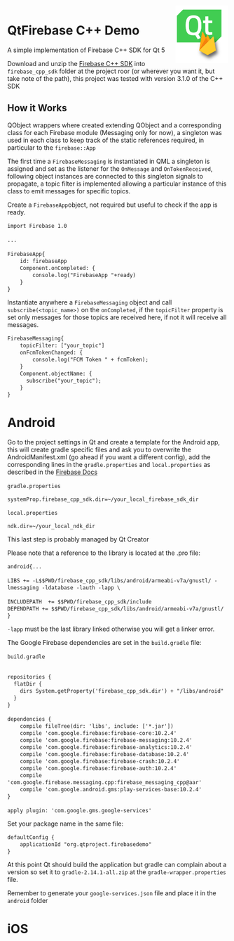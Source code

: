 <img src="assets/FirebaseQt.png" align="right" width="120"/>

# QtFirebase C++ Demo
A simple implementation of Firebase C++ SDK for Qt 5

Download and unzip the [Firebase C++ SDK](https://firebase.google.com/docs/cpp/setup) into `firebase_cpp_sdk` folder at the project roor (or wherever you want it, but take note of the path), this project was tested with version 3.1.0 of the C++ SDK

## How it Works

QObject wrappers where created extending QObject and a corresponding class for each Firebase module (Messaging only for now), a singleton was used in each class to keep track of the static references required, in particular to the `firebase::App`

The first time a `FirebaseMessaging` is instantiated in QML a singleton is assigned and set as the listener for the `OnMessage` and `OnTokenReceived`, following object instances are connected to this singleton signals to propagate, a topic filter is implemented allowing a particular instance of this class to emit messages for specific topics.

Create a `FirebaseApp`object, not required but useful to check if the app is ready.
```
import Firebase 1.0

...

FirebaseApp{
    id: firebaseApp
    Component.onCompleted: {
        console.log("FirebaseApp "+ready)
    }
}
```

Instantiate anywhere a `FirebaseMessaging` object and call `subscribe(<topic_name>)` on the `onCompleted`, if the `topicFilter` property is set only messages for those topics are received here, if not it will receive all messages.
```
FirebaseMessaging{
    topicFilter: ["your_topic"]
    onFcmTokenChanged: {
        console.log("FCM Token " + fcmToken);
    }
    Component.objectName: {
      subscribe("your_topic");
    }
}
```

# Android
Go to the project settings in Qt and create a template for the Android app, this will create gradle specific files and ask you to overwrite the AndroidManifest.xml (go ahead if you want a different config), add the corresponding lines in the `gradle.properties` and `local.properties` as described in the [Firebase Docs](https://firebase.google.com/docs/cpp/setup#setup_for_android)

`gradle.properties`
```
systemProp.firebase_cpp_sdk.dir=~/your_local_firebase_sdk_dir
```

`local.properties`
```
ndk.dir=~/your_local_ndk_dir
```
This last step is probably managed by Qt Creator

Please note that a reference to the library is located at the .pro file:


```
android{...

LIBS += -L$$PWD/firebase_cpp_sdk/libs/android/armeabi-v7a/gnustl/ -lmessaging -ldatabase -lauth -lapp \

INCLUDEPATH  += $$PWD/firebase_cpp_sdk/include
DEPENDPATH += $$PWD/firebase_cpp_sdk/libs/android/armeabi-v7a/gnustl/
}

```
`-lapp` must be the last library linked otherwise you will get a linker error.

The Google Firebase dependencies are set in the `build.gradle` file:

`build.gradle`
```

repositories {
  flatDir {
    dirs System.getProperty('firebase_cpp_sdk.dir') + "/libs/android"
  }
}

dependencies {
    compile fileTree(dir: 'libs', include: ['*.jar'])
    compile 'com.google.firebase:firebase-core:10.2.4'
    compile 'com.google.firebase:firebase-messaging:10.2.4'
    compile 'com.google.firebase:firebase-analytics:10.2.4'
    compile 'com.google.firebase:firebase-database:10.2.4'
    compile 'com.google.firebase:firebase-crash:10.2.4'
    compile 'com.google.firebase:firebase-auth:10.2.4'
    compile 'com.google.firebase.messaging.cpp:firebase_messaging_cpp@aar'
    compile 'com.google.android.gms:play-services-base:10.2.4'
}

apply plugin: 'com.google.gms.google-services'
```
Set your package name in the same file:

```
defaultConfig {
    applicationId "org.qtproject.firebasedemo"
}
```

At this point Qt should build the application but gradle can complain about a version so set it to `gradle-2.14.1-all.zip` at the `gradle-wrapper.properties` file.

Remember to generate your `google-services.json` file and place it in the `android` folder

# iOS
